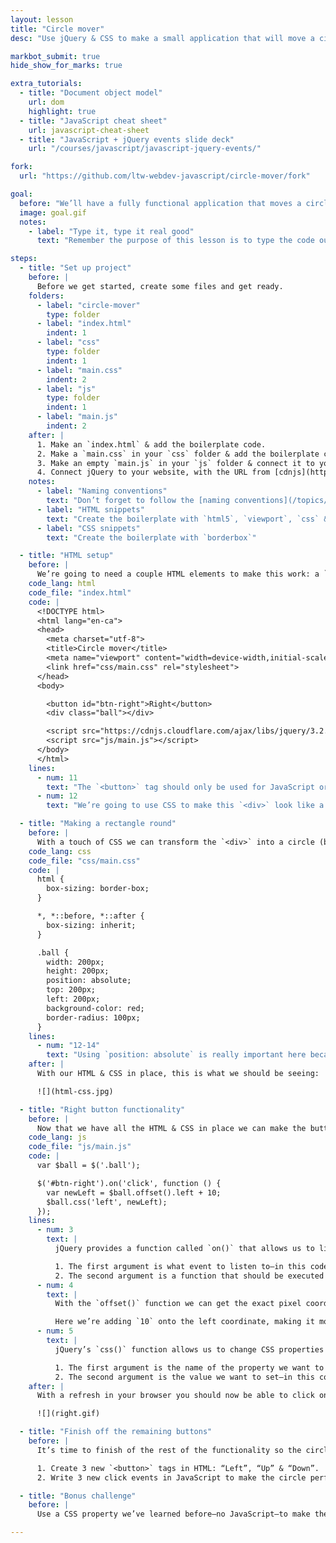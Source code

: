 ```yaml
---
layout: lesson
title: "Circle mover"
desc: "Use jQuery & CSS to make a small application that will move a circle around the screen with up, down, left & right buttons."

markbot_submit: true
hide_show_for_marks: true

extra_tutorials:
  - title: "Document object model"
    url: dom
    highlight: true
  - title: "JavaScript cheat sheet"
    url: javascript-cheat-sheet
  - title: "JavaScript + jQuery events slide deck"
    url: "/courses/javascript/javascript-jquery-events/"

fork:
  url: "https://github.com/ltw-webdev-javascript/circle-mover/fork"

goal:
  before: "We’ll have a fully functional application that moves a circle around the screen."
  image: goal.gif
  notes:
    - label: "Type it, type it real good"
      text: "Remember the purpose of this lesson is to type the code out yourself—build up that muscle memory in your fingers!"

steps:
  - title: "Set up project"
    before: |
      Before we get started, create some files and get ready.
    folders:
      - label: "circle-mover"
        type: folder
      - label: "index.html"
        indent: 1
      - label: "css"
        type: folder
        indent: 1
      - label: "main.css"
        indent: 2
      - label: "js"
        type: folder
        indent: 1
      - label: "main.js"
        indent: 2
    after: |
      1. Make an `index.html` & add the boilerplate code.
      2. Make a `main.css` in your `css` folder & add the boilerplate code.
      3. Make an empty `main.js` in your `js` folder & connect it to your HTML.
      4. Connect jQuery to your website, with the URL from [cdnjs](https://cdnjs.cloudflare.com/).
    notes:
      - label: "Naming conventions"
        text: "Don’t forget to follow the [naming conventions](/topics/naming-paths-cheat-sheet/#naming-conventions)."
      - label: "HTML snippets"
        text: "Create the boilerplate with `html5`, `viewport`, `css` & `jss`"
      - label: "CSS snippets"
        text: "Create the boilerplate with `borderbox`"

  - title: "HTML setup"
    before: |
      We’re going to need a couple HTML elements to make this work: a `<div>` and a `<button>`
    code_lang: html
    code_file: "index.html"
    code: |
      <!DOCTYPE html>
      <html lang="en-ca">
      <head>
        <meta charset="utf-8">
        <title>Circle mover</title>
        <meta name="viewport" content="width=device-width,initial-scale=1">
        <link href="css/main.css" rel="stylesheet">
      </head>
      <body>

        <button id="btn-right">Right</button>
        <div class="ball"></div>

        <script src="https://cdnjs.cloudflare.com/ajax/libs/jquery/3.2.1/jquery.min.js"></script>
        <script src="js/main.js"></script>
      </body>
      </html>
    lines:
      - num: 11
        text: "The `<button>` tag should only be used for JavaScript or forms—it **does not** link to other pages."
      - num: 12
        text: "We’re going to use CSS to make this `<div>` look like a circle."

  - title: "Making a rectangle round"
    before: |
      With a touch of CSS we can transform the `<div>` into a circle (because that’s totally necessary).
    code_lang: css
    code_file: "css/main.css"
    code: |
      html {
        box-sizing: border-box;
      }

      *, *::before, *::after {
        box-sizing: inherit;
      }

      .ball {
        width: 200px;
        height: 200px;
        position: absolute;
        top: 200px;
        left: 200px;
        background-color: red;
        border-radius: 100px;
      }
    lines:
      - num: "12-14"
        text: "Using `position: absolute` is really important here because we want to be able to the move the circle around the screen with coordinates."
    after: |
      With our HTML & CSS in place, this is what we should be seeing:

      ![](html-css.jpg)

  - title: "Right button functionality"
    before: |
      Now that we have all the HTML & CSS in place we can make the button work by adding a little JavaScript.
    code_lang: js
    code_file: "js/main.js"
    code: |
      var $ball = $('.ball');

      $('#btn-right').on('click', function () {
        var newLeft = $ball.offset().left + 10;
        $ball.css('left', newLeft);
      });
    lines:
      - num: 3
        text: |
          jQuery provides a function called `on()` that allows us to listen to events.

          1. The first argument is what event to listen to—in this code we’re listening to the `click` event.
          2. The second argument is a function that should be executed when that event triggers.
      - num: 4
        text: |
          With the `offset()` function we can get the exact pixel coordinates of an element on screen. It returns the `left` and `top` positions.

          Here we’re adding `10` onto the left coordinate, making it move rightwards.
      - num: 5
        text: |
          jQuery’s `css()` function allows us to change CSS properties and values directly, overwriting what’s inside our CSS file.

          1. The first argument is the name of the property we want to change—in this code, that’s `left`
          2. The second argument is the value we want to set—in this code we’re assigning a new left coordinate to the circle.
    after: |
      With a refresh in your browser you should now be able to click on the “Right” button to move the circle.

      ![](right.gif)

  - title: "Finish off the remaining buttons"
    before: |
      It’s time to finish of the rest of the functionality so the circle can move in all four directions.

      1. Create 3 new `<button>` tags in HTML: “Left”, “Up” & “Down”.
      2. Write 3 new click events in JavaScript to make the circle perform those functions.

  - title: "Bonus challenge"
    before: |
      Use a CSS property we’ve learned before—no JavaScript—to make the ball animate from position to position instead of just snapping.

---
```

